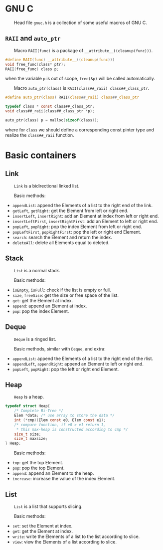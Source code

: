 # GNU C
&emsp;&emsp;Head file `gnuc.h` is a collection of some useful macros of GNU C.

## `RAII` and `auto_ptr`
&emsp;&emsp;Macro `RAII(func)` is a package of `__attribute__((cleanup(func)))`.
```c
#define RAII(func) __attribute__((cleanup(func)))
void free_func(class* ptr);
RAII(free_func) class p;
```
when the variable `p` is out of scope, `free(&p)` will be called automatically.

&emsp;&emsp;Macro `auto_ptr(class)` is `RAII(class##_raii) class##_class_ptr`.
```c
#define auto_ptr(class) RAII(class##_raii) class##_class_ptr

typedef class * const class##_class_ptr;
void class##_raii(class##_class_ptr *p);

auto_ptr(class) p = malloc(sizeof(class));
```
where for `class` we should define a corresponding const pinter type 
and realize the `class##_raii` function.

# Basic containers
## Link
&emsp;&emsp;`Link` is a bidirectional linked list.

&emsp;&emsp;Basic methods:
- `appendList`: append the Elements of a list to the right end of the link.
- `getLeft`, `getRight`: get the Element from left or right end.
- `insertLeft`, `insertRight`: add an Element at index from left or right end.
- `insertLeftFirst`, `insertRightFirst`: add an Element to left or right end.
- `popLeft`, `popRight`: pop the index Element from left or right end.
- `popLeftFirst`, `popRightFirst`: pop the left or right end Element.
- `search`: search the Element and return the index.
- `deleteAll`: delete all Elements equal to deleted.

## Stack
&emsp;&emsp;`List` is a normal stack.

&emsp;&emsp;Basic methods:
- `isEmpty`, `isFull`: check if the list is empty or full.
- `size`, `freeSise`: get the size or free space of the list.
- `get`: get the Element at index.
- `append`: append an Element at index.
- `pop`: pop the index Element.

## Deque
&emsp;&emsp;`Deque` is a ringed list.

&emsp;&emsp;Basic methods, similar with `Deque`, and extra:
- `appendList`: append the Elements of a list to the right end of the rlist.
- `appendLeft`, `appendRight`: append an Element to left or right end.
- `popLeft`, `popRight`: pop the left or right end Element.


## Heap
&emsp;&emsp;`Heap` is a heap.
```c
typedef struct Heap{
    /* Complete Bi-Tree */
    Elem *data; /* use array to store the data */
    int (*cmp)(Elem const e0, Elem const e1);
    /* compare function, if e0 > e1 return 1,
     * this max-heap is constructed according to cmp */
    size_t size;
    size_t maxsize;
} Heap;
```

&emsp;&emsp;Basic methods:
- `top`: get the top Element.
- `pop`: pop the top Element.
- `append`: append an Element to the heap.
- `increase`: increase the value of the index Element.


## List
&emsp;&emsp;`List` is a list that supports slicing.

&emsp;&emsp;Basic methods:
- `set`: set the Element at index.
- `get`: get the Element at index.
- `write`: write the Elements of a list to the list according to slice.
- `view`: view the Elements of a list according to slice.

